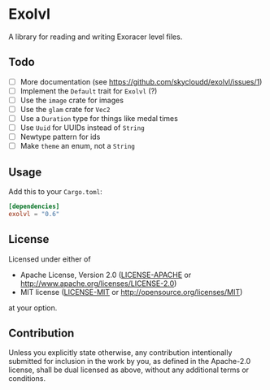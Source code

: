 # Exolvl

A library for reading and writing Exoracer level files.

## Todo

-   [ ] More documentation (see <https://github.com/skycloudd/exolvl/issues/1>)
-   [ ] Implement the `Default` trait for `Exolvl` (?)
-   [ ] Use the `image` crate for images
-   [ ] Use the `glam` crate for `Vec2`
-   [ ] Use a `Duration` type for things like medal times
-   [ ] Use `Uuid` for UUIDs instead of `String`
-   [ ] Newtype pattern for ids
-   [ ] Make `theme` an enum, not a `String`

## Usage

Add this to your `Cargo.toml`:

```toml
[dependencies]
exolvl = "0.6"
```

## License

Licensed under either of

-   Apache License, Version 2.0 ([LICENSE-APACHE](LICENSE-APACHE) or <http://www.apache.org/licenses/LICENSE-2.0>)
-   MIT license ([LICENSE-MIT](LICENSE-MIT) or <http://opensource.org/licenses/MIT>)

at your option.

## Contribution

Unless you explicitly state otherwise, any contribution intentionally submitted
for inclusion in the work by you, as defined in the Apache-2.0 license, shall be
dual licensed as above, without any additional terms or conditions.
